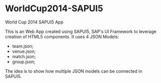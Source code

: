 WorldCup2014-SAPUI5
===================

World Cup 2014 SAPUI5 App

This is an Web App created using SAPUI5, SAP's UI Framework to leverage creation of HTML5 components.
It uses 4 JSON Models:

  * team.json;
  * venue.json;
  * match.json;
  * group.json;
  
The idea is to show how multiple JSON models can be connected in SAPUI5.
